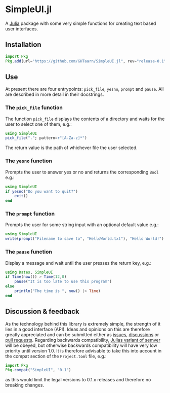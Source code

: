 # SimpleUI.jl
A [Julia](http://julialang.org) package with some very simple functions for
creating text based user interfaces.

## Installation
```julia
import Pkg
Pkg.add(url="https://github.com/GHTaarn/SimpleUI.jl", rev="release-0.1")
```

## Use

At present there are four entrypoints: `pick_file`, `yesno`, `prompt` and
`pause`. All are described in more detail in their docstrings.

### The `pick_file` function

The function `pick_file` displays the contents of a directory and waits
for the user to select one of them, e.g.:

```julia
using SimpleUI
pick_file("."; pattern=r"[A-Za-z]*")
```

The return value is the path of whichever file the user selected.

### The `yesno` function

Prompts the user to answer yes or no and returns the corresponding `Bool` e.g.:

```julia
using SimpleUI
if yesno("Do you want to quit?")
    exit()
end
```

### The `prompt` function

Prompts the user for some string input with an optional default value e.g.:

```julia
using SimpleUI
write(prompt("Filename to save to", "HelloWorld.txt"), "Hello World!")
```

### The `pause` function

Display a message and wait until the user presses the return key, e.g.:

```julia
using Dates, SimpleUI
if Time(now()) > Time(12,0)
    pause("It is too late to use this program")
else
    println("The time is ", now() |> Time)
end
```

## Discussion & feedback

As the technology behind this library is extremely simple, the strength of it
lies in a good interface (API). Ideas and opinions on this are therefore
greatly appreciated and can be submitted either as
[issues](https://github.com/GHTaarn/SimpleUI.jl/issues),
[discussions](https://github.com/GHTaarn/SimpleUI.jl/discussions) or
[pull requests](https://github.com/GHTaarn/SimpleUI.jl/pulls).
Regarding backwards compatibility,
[Julias variant of semver](https://pkgdocs.julialang.org/v1/compatibility/#compat-pre-1.0)
will be obeyed, but otherwise backwards compatibility will have very
low priority until version 1.0. It is therefore
advisable to take this into account in the compat section of the
`Project.toml` file, e.g.:

```julia
import Pkg
Pkg.compat("SimpleUI", "0.1")
```

as this would limit the legal versions to 0.1.x releases and therefore no breaking changes.
